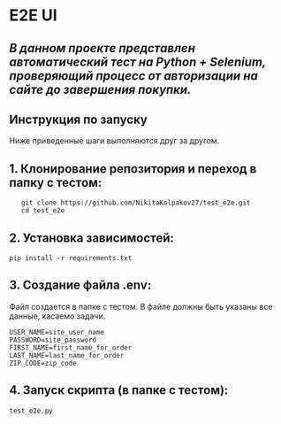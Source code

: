 # E2E UI

## *В данном проекте представлен автоматический тест на Python + Selenium, проверяющий процесс от авторизации на сайте до завершения покупки.*


## Инструкция по запуску
Ниже приведенные шаги выполняются друг за другом.

## 1. Клонирование репозитория и переход в папку с тестом:
```
   git clone https://github.com/NikitaKolpakov27/test_e2e.git
   cd test_e2e
```

## 2. Установка зависимостей:
```
pip install -r requirements.txt
```

## 3. Создание файла .env:
Файл создается в папке с тестом. В файле должны быть указаны все данные, касаемо задачи.
```
USER_NAME=site_user_name
PASSWORD=site_password
FIRST_NAME=first_name_for_order
LAST_NAME=last_name_for_order
ZIP_CODE=zip_code
```

## 4. Запуск скрипта (в папке с тестом):
```
test_e2e.py
```